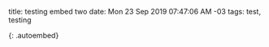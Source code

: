 title: testing embed two
date: Mon 23 Sep 2019 07:47:06 AM -03
tags: test, testing

[](https://gist.github.com/rxaviers/7360908){: .autoembed}
